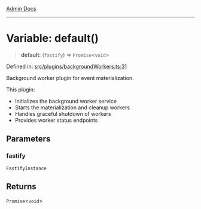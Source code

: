 [Admin Docs](/)

***

# Variable: default()

> **default**: (`fastify`) => `Promise`\<`void`\>

Defined in: [src/plugins/backgroundWorkers.ts:31](https://github.com/gautam-divyanshu/talawa-api/blob/84910820371ade6fdca33545b3a0fc1e929731b2/src/plugins/backgroundWorkers.ts#L31)

Background worker plugin for event materialization.

This plugin:
- Initializes the background worker service
- Starts the materialization and cleanup workers
- Handles graceful shutdown of workers
- Provides worker status endpoints

## Parameters

### fastify

`FastifyInstance`

## Returns

`Promise`\<`void`\>
